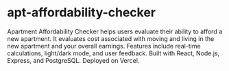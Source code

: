 # apt-affordability-checker
Apartment Affordability Checker helps users evaluate their ability to afford a new apartment. It evaluates cost associated with moving and living in the new apartment and your overall earnings. Features include real-time calculations, light/dark mode, and user feedback. Built with React, Node.js, Express, and PostgreSQL. Deployed on Vercel.
